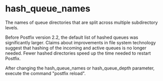 # hash_queue_names 


The names of queue directories that are split across multiple
subdirectory levels.


 Before Postfix version 2.2, the default list of hashed queues
was significantly larger. Claims about improvements in file system
technology suggest that hashing of the incoming and active queues
is no longer needed. Fewer hashed directories speed up the time
needed to restart Postfix. 


After changing the hash_queue_names or hash_queue_depth parameter,
execute the command "postfix reload".




